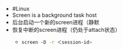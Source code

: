 - #Linux
- Screen is a background task host
- 后台启动一个新的screen进程（静默
- 恢复中断的screen进程（仍处于attach状态）
	- ```bash
	  screen -D -r ＜session-id>
	  ```